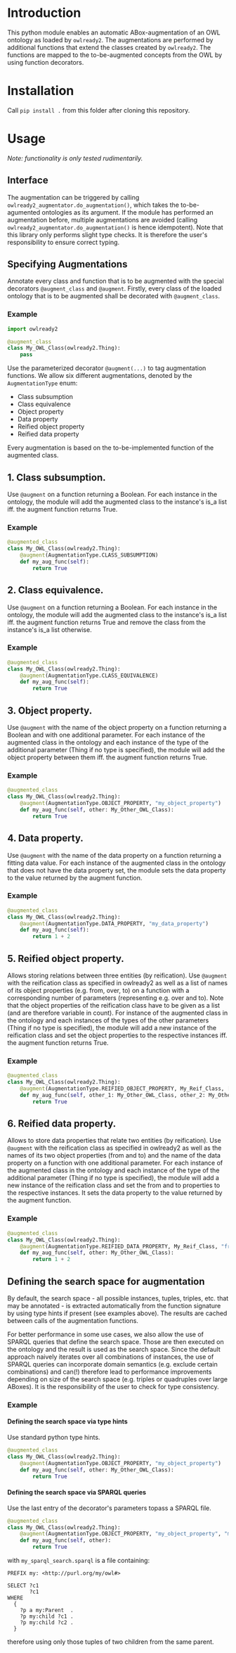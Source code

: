 # Introduction

This python module enables an automatic ABox-augmentation of an OWL ontology as loaded by `owlready2`. 
The augmentations are performed by additional functions that extend the classes created by `owlready2`.
The functions are mapped to the to-be-augmented concepts from the OWL by using function decorators.

# Installation

Call `pip install .` from this folder after cloning this repository.

# Usage

*Note: functionality is only tested rudimentarily.*

## Interface

The augmentation can be triggered by calling `owlready2_augmentator.do_augmentation()`, which takes the to-be-agumented 
ontologies as its argument. If the module has performed an augmentation before, multiple augmentations are avoided
(calling `owlready2_augmentator.do_augmentation()` is hence idempotent). Note that this library only performs slight 
type checks. It is therefore the user's responsibility to ensure correct typing.

## Specifying Augmentations

Annotate every class and function that is to be augmented with the special decorators `@augment_class` and `@augment`.
Firstly, every class of the loaded ontology that is to be augmented shall be decorated with `@augment_class`.

### Example

```python
import owlready2

@augment_class
class My_OWL_Class(owlready2.Thing):
    pass
```

Use the parameterized decorator `@augment(...)` to tag augmentation functions. We allow six different augmentations, 
denoted by the `AugmentationType` enum:

- Class subsumption
- Class equivalence
- Object property
- Data property
- Reified object property
- Reified data property

Every augmentation is based on the to-be-implemented function of the augmented  class. 

## 1. Class subsumption.
Use `@augment` on a function returning a Boolean. For each instance in the ontology, the module will add the augmented 
class to the instance's is_a list iff. the augment function returns True.

### Example

```python
@augmented_class
class My_OWL_Class(owlready2.Thing):
    @augment(AugmentationType.CLASS_SUBSUMPTION)
    def my_aug_func(self):
        return True
```

## 2. Class equivalence.
Use `@augment` on a function returning a Boolean. For each instance in the ontology, the module will add the augmented 
class to the instance's is_a list iff. the augment function returns True and remove the class from the instance's is_a 
list otherwise.

### Example

```python
@augmented_class
class My_OWL_Class(owlready2.Thing):
    @augment(AugmentationType.CLASS_EQUIVALENCE)
    def my_aug_func(self):
        return True
```

## 3. Object property.
Use `@augment` with the name of the object property on a function returning a Boolean and with one additional parameter.
For each instance of the augmented class in the ontology and each instance of the type of the additional parameter 
(Thing if no type is specified), the module will add the object property between them iff. the augment function returns 
True.

### Example

```python
@augmented_class
class My_OWL_Class(owlready2.Thing):
    @augment(AugmentationType.OBJECT_PROPERTY, "my_object_property")
    def my_aug_func(self, other: My_Other_OWL_Class):
        return True
```

## 4. Data property.
Use `@augment` with the name of the data property on a function returning a fitting data value. For each instance of the
augmented class in the ontology that does not have the data property set, the module sets the data property to the value
returned by the augment function. 

### Example

```python
@augmented_class
class My_OWL_Class(owlready2.Thing):
    @augment(AugmentationType.DATA_PROPERTY, "my_data_property")
    def my_aug_func(self):
        return 1 + 2
```

## 5. Reified object property.
Allows storing relations between three entities (by reification). Use `@augment` with the reification class as specified
in owlready2 as well as a list of names of its object properties (e.g. from, over, to) on a function with a 
corresponding number of parameters (representing e.g. over and to). Note that the object properties of the reification 
class have to be given as a list (and are therefore variable in count). For instance of the augmented class in the 
ontology and each instances of the types of the other parameters (Thing if no type is specified), the module will add a 
new instance of the reification class and set the object properties to the respective instances iff. the augment 
function returns True. 

### Example

```python
@augmented_class
class My_OWL_Class(owlready2.Thing):
    @augment(AugmentationType.REIFIED_OBJECT_PROPERTY, My_Reif_Class, ["from_property", "over_property", "to_property"])
    def my_aug_func(self, other_1: My_Other_OWL_Class, other_2: My_Other_OWL_Class):
        return True
```

## 6. Reified data property.
Allows to store data properties that relate two entities (by reification). Use `@augment` with the reification class as 
specified in owlready2 as well as the names of its two object properties (from and to) and the name of the data property
on a function with one additional parameter. For each instance of the augmented class in the ontology and each instance 
of the type of the additional parameter (Thing if no type is specified), the module will add a new instance of the 
reification class and set the from and to properties to the respective instances. It sets the data property to the value
returned by the augment function.

### Example

```python
@augmented_class
class My_OWL_Class(owlready2.Thing):
    @augment(AugmentationType.REIFIED_DATA_PROPERTY, My_Reif_Class, "from_property", "to_property", "data_property")
    def my_aug_func(self, other: My_Other_OWL_Class):
        return 1 + 2
```

## Defining the search space for augmentation

By default, the search space - all possible instances, tuples, triples, etc. that may be annotated - is extracted 
automatically from the function signature by using type hints if present (see examples above). The results are cached 
between calls of the augmentation functions. 

For better performance in some use cases, we also allow the use of SPARQL queries that define the search space. 
Those are then executed on the ontology and the result is used as the search space. 
Since the default approach naively iterates over all combinations of instances, the use of SPARQL queries can 
incorporate domain semantics (e.g. exclude certain combinations) and can(!) therefore lead to performance improvements 
depending on size of the search space (e.g. triples or quadruples over large ABoxes). 
It is the responsibility of the user to check for type consistency. 

### Example

#### Defining the search space via type hints

Use standard python type hints.
```python
@augmented_class
class My_OWL_Class(owlready2.Thing):
    @augment(AugmentationType.OBJECT_PROPERTY, "my_object_property")
    def my_aug_func(self, other: My_Other_OWL_Class):
        return True
```

#### Defining the search space via SPARQL queries

Use the last entry of the decorator's parameters topass a SPARQL file.
```python
@augmented_class
class My_OWL_Class(owlready2.Thing):
    @augment(AugmentationType.OBJECT_PROPERTY, "my_object_property", "my_sparql_search.sparql")
    def my_aug_func(self, other):
        return True
```
with `my_sparql_search.sparql` is a file containing:
```sparql
PREFIX my: <http://purl.org/my/owl#>

SELECT ?c1 
       ?c1
WHERE
  {
    ?p a my:Parent  .
    ?p my:child ?c1 .
    ?p my:child ?c2 .
  }
```
therefore using only those tuples of two children from the same parent.
